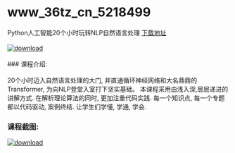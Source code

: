 # www_36tz_cn_5218499
Python人工智能20个小时玩转NLP自然语言处理
[下载地址](http://www.36tz.cn/article/5218499 "下载地址")
<br/></br>[![download](http://36tz.cn/muke_img/2021_02_1-60-300x148.png "下载地址")](http://www.36tz.cn/article/5218499 "下载地址")
<br/></br>### 课程介绍:<br/></br>20个小时迈入自然语言处理的大门, 并直通循环神经网络和大名鼎鼎的Transformer, 为向NLP登堂入室打下坚实基础。
本课程采用由浅入深,层层递进的讲解方式. 在解析理论算法的同时, 更加注重代码实践. 每一个知识点, 每一个专题都以代码驱动, 案例终结. 让学生们学懂, 学通, 学会.

### 课程截图:
[![download](http://36tz.cn/muke_img/2021_02_2-65-300x258.png "下载地址")](http://www.36tz.cn/article/5218499 "下载地址")
